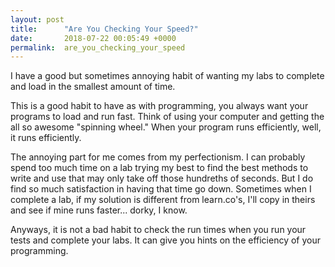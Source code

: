 ```yaml
---
layout: post
title:      "Are You Checking Your Speed?"
date:       2018-07-22 00:05:49 +0000
permalink:  are_you_checking_your_speed
---
```



I have a good but sometimes annoying habit of wanting my labs to complete and load in the smallest amount of time. 

This is a good habit to have as with programming, you always want your programs to load and run fast. Think of using your computer and getting the all so awesome "spinning wheel." When your program runs efficiently, well, it runs efficiently. 

The annoying part for me comes from my perfectionism. I can probably spend too much time on a lab trying my best to find the best methods to write and use that may only take off those hundreths of seconds. But I do find so much satisfaction in having that time go down. Sometimes when I complete a lab, if my solution is different from learn.co's, I'll copy in theirs and see if mine runs faster... dorky, I know. 

Anyways, it is not a bad habit to check the run times when you run your tests and complete your labs. It can give you hints on the efficiency of your programming. 
